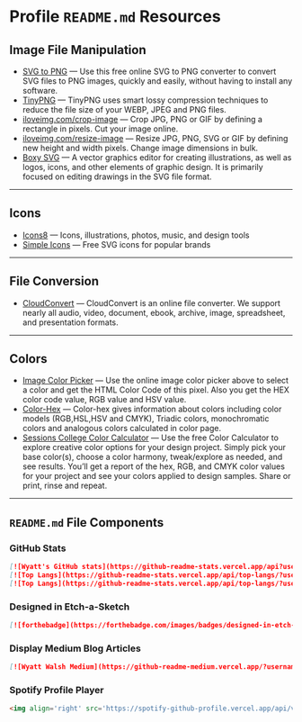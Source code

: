 # Profile `README.md` Resources

## Image File Manipulation

- [SVG to PNG](https://svgtopng.com/) &mdash; Use this free online SVG to PNG converter to convert SVG files to PNG images, quickly and easily, without having to install any software.
- [TinyPNG](https://tinypng.com/) &mdash; TinyPNG uses smart lossy compression techniques to reduce the file size of your WEBP, JPEG and PNG files.
- [iloveimg.com/crop-image](https://www.iloveimg.com/crop-image) &mdash; Crop JPG, PNG or GIF by defining a rectangle in pixels. Cut your image online.
- [iloveimg.com/resize-image](https://www.iloveimg.com/resize-image) &mdash; Resize JPG, PNG, SVG or GIF by defining new height and width pixels. Change image dimensions in bulk.
- [Boxy SVG](https://boxy-svg.com/app) &mdash; A vector graphics editor for creating illustrations, as well as logos, icons, and other elements of graphic design. It is primarily focused on editing drawings in the SVG file format.

---

## Icons

- [Icons8](https://icons8.com/) &mdash; Icons, illustrations, photos, music, and design tools
- [Simple Icons](https://simpleicons.org/) &mdash; Free SVG icons for popular brands

---

## File Conversion

- [CloudConvert](https://cloudconvert.com/) &mdash; CloudConvert is an online file converter. We support nearly all audio, video, document, ebook, archive, image, spreadsheet, and presentation formats.

---

## Colors

- [Image Color Picker](https://imagecolorpicker.com/) &mdash; Use the online image color picker above to select a color and get the HTML Color Code of this pixel. Also you get the HEX color code value, RGB value and HSV value. 
- [Color-Hex](https://www.color-hex.com/) &mdash; Color-hex gives information about colors including color models (RGB,HSL,HSV and CMYK), Triadic colors, monochromatic colors and analogous colors calculated in color page. 
- [Sessions College Color Calculator](https://www.sessions.edu/color-calculator/) &mdash; Use the free Color Calculator to explore creative color options for your design project. Simply pick your base color(s), choose a color harmony, tweak/explore as needed, and see results. You’ll get a report of the hex, RGB, and CMYK color values for your project and see your colors applied to design samples. Share or print, rinse and repeat.

---

## `README.md` File Components

### GitHub Stats

```markdown
[![Wyatt's GitHub stats](https://github-readme-stats.vercel.app/api?username=wyattowalsh&count_private=true&show_icons=true&theme=radical&hide_rank=false)](https://github.com/anuraghazra/github-readme-stats)
[![Top Langs](https://github-readme-stats.vercel.app/api/top-langs/?username=wyattowalsh&hide=jupyter%20notebook&langs_count=5&layout=compact,html)](https://github.com/anuraghazra/github-readme-stats)
[![Top Langs](https://github-readme-stats.vercel.app/api/top-langs/?username=wyattowalsh)](https://github.com/anuraghazra/github-readme-stats)
```

### Designed in Etch-a-Sketch

```markdown
[![forthebadge](https://forthebadge.com/images/badges/designed-in-etch-a-sketch.svg)](https://forthebadge.com)
```

### Display Medium Blog Articles

```markdown
[![Wyatt Walsh Medium](https://github-readme-medium.vercel.app/?username=wyattowalsh&limit=3)](https://medium.com/@omidnikrah)
```

### Spotify Profile Player

<!-- 
spotify
client id 48033ba31dd9409aa021b081717f87fc
redirect https://localhost
AQAuW45c6C9ffpJDcvIfMVWbNj8knl3vFQH10ssz7iqQtTbXy2Fk0cA-CUbucqGozpwHhItz1OAq_4AlbMGWzJIWCXi5xBK-uacf65sUL278rhawm2ysflptzT9IehrvWzJmZ9b1S6EOm8ncxTBMcAHaS8xQ1HVixxwdYteIZX1OeJT5PdXTr51943Jsdkto

refresh AQB-GhXNHgk9EqV7DfyiG2-Tb5aWbLhf2UUsI34s1Lv9JRcKFIPowF09GtsMOd45bJId68MrStfmhupOUe4z4iCAHrqT5yBROO04qopoa73VgsSljMelzQfrf0IIDNcQRFo
 -->

```markdown
<img align='right' src='https://spotify-github-profile.vercel.app/api/view?uid=122096382&cover_image=true&theme=default'/>
``` 
